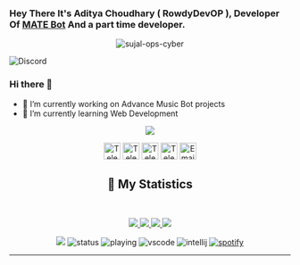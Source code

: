 

<!--
**RowdyDevOP/RowdyDevOP** is a ✨ _special_ ✨ repository because its `README.md` (this file) appears on your GitHub profile.
Here are some ideas to get you started:
- 🔭 I’m currently working on ...
- 🌱 I’m currently learning ...
- 👯 I’m looking to collaborate on ...
- 🤔 I’m looking for help with ...
- 💬 Ask me about ...
- 📫 How to reach me: ...
- 😄 Pronouns: ...
- ⚡ Fun fact: ...
-->
### Hey There It's Aditya Choudhary ( RowdyDevOP ), Developer Of [MATE Bot](https://discord.com/oauth2/authorize?client_id=761150824754839583&permissions=473427062&scope=bot) And a part time developer.

<p align="center"> <img src="https://komarev.com/ghpvc/?username=RowdyDevOP" alt="sujal-ops-cyber" /> </p>

![Discord](https://discord.c99.nl/widget/theme-3/612817091921444864.png)


### Hi there 👋

- 🔭 I’m currently working on Advance Music Bot projects
- 🌱 I’m currently learning Web Development
<div align = "center">
<p align="center">
    <a href="https://officialaditya.tk/">
        <img src="./Banner.png" />
    </a>
<p align="centre"> 
<a href="https://twitter.com/br_blacky"> <img width="30px" src="https://raw.githubusercontent.com/brblacky/BrBlacky/main/icons8-twitter-100.png" title="Telegram"/></a>
<a href="https://youtube.com/channel/UC8-lkK90v2mVhn1YqN4-a0A"> <img width="30px" src="https://raw.githubusercontent.com/brblacky/BrBlacky/main/icons8-youtube-music-500.png" title="Telegram"/></a>
<a href="https://t.me/sdip521"> <img width="30px" src="https://github.com/brblacky/BrBlacky/blob/main/icons8-telegram-app-500.png" title="Telegram"/></a>
<a href="https://blacky-dev.cf/"> <img width="30px" src="https://github.com/brblacky/BrBlacky/blob/main/icons8-website-100.png" title="Telegram"/></a>
<a href="mailto: jals15126@gmail.com"> <img width="30px" src="https://github.com/brblacky/BrBlacky/blob/main/icons8-email-100.png" title="Email"/> </a><br>
</p>

## 🔖 My Statistics
&nbsp;
<p align="center">
    <a href="https://github.com/RowdyDevOP/">
        <img src="https://github-readme-stats.vercel.app/api?username=RowdyDevOP&hide=issues,prs&count_private=true&show_owner=true&show_icons=true&bg_color=0d1117&title_color=ffffff&text_color=ffffff&icon_color=00ff99&hide_border=true/" />
    </a>
    <a href="https://github.com/RowdyDevOP/">
        <img src="https://github-readme-stats.vercel.app/api/top-langs/?username=RowdyDevOP&layout=compact&count_private=true&langs_count=8&card_width=445&bg_color=0d1117&title_color=ffffff&text_color=ffffff&icon_color=00ff99&hide_border=true/" />
    </a>
    <a href="https://github.com/RowdyDevOP/">
        <img src="https://github-readme-streak-stats.herokuapp.com?user=RowdyDevOP&hide_border=true&background=0D1117&currStreakLabel=FFFFFF&sideLabels=FFFFFF&currStreakNum=FFFFFF&dates=FFFFFF&sideNums=FFFFFF&fire=00ff99&ring=00ff99&stroke=FFFFFFFF)](https://git.io/streak-stats" />
    </a>
    <a href="https://open.spotify.com/user/31hyy6vwyhhsuqfylmt6p5ef6sfu?si=zYtFByGETPCb5TkEPY9emQ">
        <img src="https://spotify-github-profile.vercel.app/api/view?uid=31hyy6vwyhhsuqfylmt6p5ef6sfu&cover_image=true&theme=novatorem&bar_color=00FF99&bar_color_cover=false"/>
    </a>
</p>

![](https://komarev.com/ghpvc/?username=RowdyDevOP&style=flat-square)
![status](https://dev.discordprofiles.me/badge/status/612817091921444864?style=flat-square)
![playing](https://dev.discordprofiles.me/badge/playing/612817091921444864?style=flat-square)
![vscode](https://dev.discordprofiles.me/badge/vscode/612817091921444864?style=flat-square)
![intellij](https://dev.discordprofiles.me/badge/intellij/612817091921444864?style=flat-square)
[![spotify](https://dev.discordprofiles.me/badge/spotify/612817091921444864?style=flat-square)](https://dev.discordprofiles.me/openspotify/612817091921444864?style=flat-square)
</div>


------------------------------------------  
